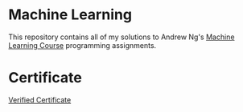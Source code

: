 # Machine Learning
This repository contains all of my solutions to Andrew Ng's <a href='https://www.coursera.org/learn/machine-learning'>Machine Learning Course</a>
programming assignments. <br>

# Certificate
<a href='https://www.coursera.org/account/accomplishments/certificate/ULTPSX99KWFB'>Verified Certificate</a>
